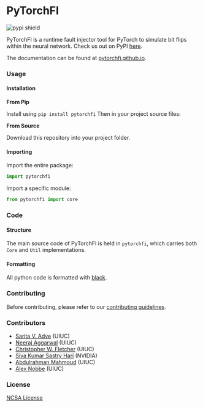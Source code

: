 # PyTorchFI

![pypi shield](https://img.shields.io/pypi/dm/pytorchfi?color=da67f7)

PyTorchFI is a runtime fault injector tool for PyTorch to simulate bit flips within the neural network. Check us out on PyPI [here](https://pypi.org/project/pytorchfi/).

The documentation can be found at [pytorchfi.github.io](https://pytorchfi.github.io/).

### Usage

#### Installation

**From Pip**

Install using `pip install pytorchfi` Then in your project source files:

**From Source**

Download this repository into your project folder.

#### Importing

Import the entire package:

```python
import pytorchfi
```

Import a specific module:

```python
from pytorchfi import core
```

### Code

#### Structure

The main source code of PyTorchFI is held in `pytorchfi`, which carries both `Core` and `Util` implementations.

#### Formatting

All python code is formatted with [black](https://black.readthedocs.io/en/stable/).

### Contributing

Before contributing, please refer to our [contributing guidelines](https://github.com/pytorchfi/pytorchfi/blob/master/CONTRIBUTING.md).

### Contributors

- [Sarita V. Adve](http://sadve.cs.illinois.edu/) (UIUC)
- [Neeraj Aggarwal](https://neerajaggarwal.com) (UIUC)
- [Christopher W. Fletcher](http://cwfletcher.net/) (UIUC)
- [Siva Kumar Sastry Hari](https://research.nvidia.com/person/siva-hari) (NVIDIA)
- [Abdulrahman Mahmoud](http://amahmou2.web.engr.illinois.edu/) (UIUC)
- [Alex Nobbe](https://github.com/Alexn99) (UIUC)

### License

[NCSA License](https://opensource.org/licenses/NCSA)
